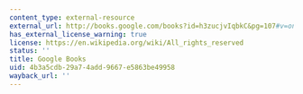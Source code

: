 ```yaml
---
content_type: external-resource
external_url: http://books.google.com/books?id=h3zucjvIqbkC&pg=107#v=onepage
has_external_license_warning: true
license: https://en.wikipedia.org/wiki/All_rights_reserved
status: ''
title: Google Books
uid: 4b3a5cdb-29a7-4add-9667-e5863be49958
wayback_url: ''
---
```

